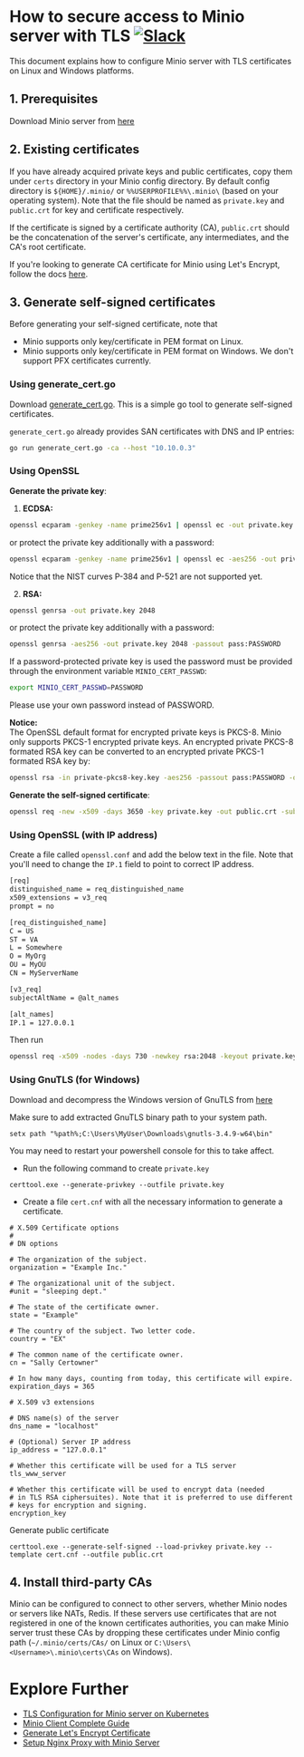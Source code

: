 # How to secure access to Minio server with TLS [![Slack](https://slack.minio.io/slack?type=svg)](https://slack.minio.io)

This document explains how to configure Minio server with TLS certificates on Linux and Windows platforms.

## 1. Prerequisites

Download Minio server from [here](https://docs.minio.io/docs/minio-quickstart-guide)

## 2. Existing certificates

If you have already acquired private keys and public certificates, copy them under `certs` directory in your Minio config directory. By default config directory is `${HOME}/.minio/` or `%%USERPROFILE%%\.minio\` (based on your operating system). Note that the file should be named as `private.key` and `public.crt` for key and certificate respectively.

If the certificate is signed by a certificate authority (CA), `public.crt` should be the concatenation of the server's certificate, any intermediates, and the CA's root certificate.

If you're looking to generate CA certificate for Minio using Let's Encrypt, follow the docs [here](https://docs.minio.io/docs/generate-let-s-encypt-certificate-using-concert-for-minio).

## 3. Generate self-signed certificates

Before generating your self-signed certificate, note that

- Minio supports only key/certificate in PEM format on Linux.
- Minio supports only key/certificate in PEM format on Windows. We don't support PFX certificates currently.

### Using generate_cert.go

Download [generate_cert.go](https://golang.org/src/crypto/tls/generate_cert.go?m=text). This is a simple go tool to generate self-signed certificates.

`generate_cert.go` already provides SAN certificates with DNS and IP entries:

```sh
go run generate_cert.go -ca --host "10.10.0.3"
```

### Using OpenSSL

**Generate the private key**:

1. **ECDSA:**  
```sh
openssl ecparam -genkey -name prime256v1 | openssl ec -out private.key
```
or protect the private key additionally with a password:  
```sh
openssl ecparam -genkey -name prime256v1 | openssl ec -aes256 -out private.key -passout pass:PASSWORD
```

Notice that the NIST curves P-384 and P-521 are not supported yet.

2. **RSA:**
```sh
openssl genrsa -out private.key 2048
```  
or protect the private key additionally with a password:  
```sh
openssl genrsa -aes256 -out private.key 2048 -passout pass:PASSWORD
```

If a password-protected private key is used the password must be provided through the environment variable `MINIO_CERT_PASSWD`:
```sh
export MINIO_CERT_PASSWD=PASSWORD
``` 
Please use your own password instead of PASSWORD.

**Notice:**  
The OpenSSL default format for encrypted private keys is PKCS-8. Minio only supports PKCS-1 encrypted private keys.
An encrypted private PKCS-8 formated RSA key can be converted to an encrypted private PKCS-1 formated RSA key by:
```sh
openssl rsa -in private-pkcs8-key.key -aes256 -passout pass:PASSWORD -out private.key
```  

**Generate the self-signed certificate**:

```sh
openssl req -new -x509 -days 3650 -key private.key -out public.crt -subj "/C=US/ST=state/L=location/O=organization/CN=domain"
```

### Using OpenSSL (with IP address)

Create a file called `openssl.conf` and add the below text in the file. Note that you'll need to change the `IP.1` field to point to correct IP address.

```sh
[req]
distinguished_name = req_distinguished_name
x509_extensions = v3_req
prompt = no

[req_distinguished_name]
C = US
ST = VA
L = Somewhere
O = MyOrg
OU = MyOU
CN = MyServerName

[v3_req]
subjectAltName = @alt_names

[alt_names]
IP.1 = 127.0.0.1
```

Then run

```sh
openssl req -x509 -nodes -days 730 -newkey rsa:2048 -keyout private.key -out public.crt -config openssl.conf
```

### Using GnuTLS (for Windows)

Download and decompress the Windows version of GnuTLS from [here](http://www.gnutls.org/download.html)

Make sure to add extracted GnuTLS binary path to your system path.

```
setx path "%path%;C:\Users\MyUser\Downloads\gnutls-3.4.9-w64\bin"
```

You may need to restart your powershell console for this to take affect.

- Run the following command to create `private.key`

```
certtool.exe --generate-privkey --outfile private.key
```

- Create a file `cert.cnf` with all the necessary information to generate a certificate.

```
# X.509 Certificate options
#
# DN options

# The organization of the subject.
organization = "Example Inc."

# The organizational unit of the subject.
#unit = "sleeping dept."

# The state of the certificate owner.
state = "Example"

# The country of the subject. Two letter code.
country = "EX"

# The common name of the certificate owner.
cn = "Sally Certowner"

# In how many days, counting from today, this certificate will expire.
expiration_days = 365

# X.509 v3 extensions

# DNS name(s) of the server
dns_name = "localhost"

# (Optional) Server IP address
ip_address = "127.0.0.1"

# Whether this certificate will be used for a TLS server
tls_www_server

# Whether this certificate will be used to encrypt data (needed
# in TLS RSA ciphersuites). Note that it is preferred to use different
# keys for encryption and signing.
encryption_key
```

Generate public certificate

```
certtool.exe --generate-self-signed --load-privkey private.key --template cert.cnf --outfile public.crt
```

## 4. Install third-party CAs

Minio can be configured to connect to other servers, whether Minio nodes or servers like NATs, Redis. If these servers use certificates that are not registered in one of the known certificates authorities, you can make Minio server trust these CAs by dropping these certificates under Minio config path (`~/.minio/certs/CAs/` on Linux or `C:\Users\<Username>\.minio\certs\CAs` on Windows).

# Explore Further
* [TLS Configuration for Minio server on Kubernetes](https://github.com/minio/minio/tree/master/docs/tls/kubernetes)
* [Minio Client Complete Guide](https://docs.minio.io/docs/minio-client-complete-guide)
* [Generate Let's Encrypt Certificate](https://docs.minio.io/docs/generate-let-s-encypt-certificate-using-concert-for-minio)
* [Setup Nginx Proxy with Minio Server](https://docs.minio.io/docs/setup-nginx-proxy-with-minio)
